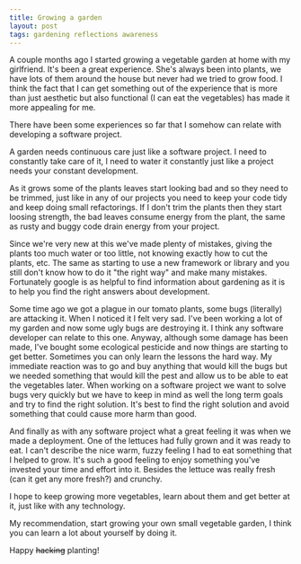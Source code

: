 ```yaml
---
title: Growing a garden
layout: post
tags: gardening reflections awareness
---
```


A couple months ago I started growing a vegetable garden at home with my girlfriend. It's been a great experience. She's always been into plants, we have lots of them around the house but never had we tried to grow food. I think the fact that I can get something out of the experience that is more than just aesthetic but also functional (I can eat the vegetables) has made it more appealing for me.

There have been some experiences so far that I somehow can relate with developing a software project.
<!-- -**-END-**- -->

A garden needs continuous care just like a software project. I need to constantly take care of it, I need to water it constantly just like a project needs your constant development.

As it grows some of the plants leaves start looking bad and so they need to be trimmed, just like in any of our projects you need to keep your code tidy and keep doing small refactorings. If I don't trim the plants then they start loosing strength, the bad leaves consume energy from the plant, the same as rusty and buggy code drain energy from your project.

Since we're very new at this we've made plenty of mistakes, giving the plants too much water or too little, not knowing exactly how to cut the plants, etc. The same as starting to use a new framework or library and you still don't know how to do it "the right way" and make many mistakes. Fortunately google is as helpful to find information about gardening as it is to help you find the right answers about development.

Some time ago we got a plague in our tomato plants, some bugs (literally) are attacking it. When I noticed it I felt very sad. I've been working a lot of my garden and now some ugly bugs are destroying it. I think any software developer can relate to this one. Anyway, although some damage has been made, I've bought some ecological pesticide and now things are starting to get better. Sometimes you can only learn the lessons the hard way. My immediate reaction was to go and buy anything that would kill the bugs but we needed something that would kill the pest and allow us to be able to eat the vegetables later. When working on a software project we want to solve bugs very quickly but we have to keep in mind as well the long term goals and try to find the right solution. It's best to find the right solution and avoid something that could cause more harm than good.

And finally as with any software project what a great feeling it was when we made a deployment. One of the lettuces had fully grown and it was ready to eat. I can't describe the nice warm, fuzzy feeling I had to eat something that I helped to grow. It's such a good feeling to enjoy something you've invested your time and effort into it. Besides the lettuce was really fresh (can it get any more fresh?) and crunchy.

I hope to keep growing more vegetables, learn about them and get better at it, just like with any technology.

My recommendation, start growing your own small vegetable garden, I think you can learn a lot about yourself by doing it.

Happy <del>hacking</del> planting!
